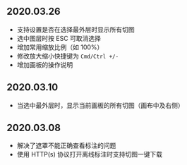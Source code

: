 ## 2020.03.26
- 支持设置是否在选择最外层时显示所有切图
- 选中图层时按 ESC 可取消选择
- 增加常用缩放比例（如 100%）
- 修改放大缩小快捷键为 `Cmd/Ctrl +/-`
- 增加画板的操作说明

## 2020.03.10
- 当选中最外层时，显示当前画板的所有切图（画布中及右侧）

## 2020.03.08
- 解决了遮罩不能正确查看标注的问题
- 使用 HTTP(s) 协议打开离线标注时支持切图一键下载
